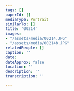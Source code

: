 ```yaml
---
tags: []
paperId: []
mediaType: Portrait
similarTo: []
title: '00214'
images:
- "/assets/media/00214.JPG"
- "/assets/media/00214b.JPG"
relatedPeople: []
caption: ''
date: 
dateApprox: false
location: ''
description: ''
transcription: ''

---
```

